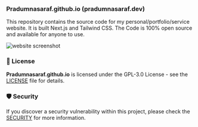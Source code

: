### Pradumnasaraf.github.io (pradumnasaraf.dev)

This repository contains the source code for my personal/portfolio/service website. It is built Next.js and Tailwind CSS. The Code is 100% open source and available for anyone to use.

![website screenshot](https://github.com/user-attachments/assets/c4e1fdf8-49fd-4e2b-a66c-bb55e84e3e01)

### 📜 License

**Pradumnasaraf.github.io** is licensed under the GPL-3.0 License - see the [LICENSE](/LICENSE) file for details.

### 🛡 Security

If you discover a security vulnerability within this project, please check the [SECURITY](SECURITY.md) for more information.